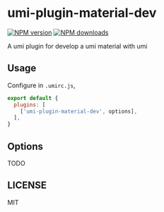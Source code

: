 # umi-plugin-material-dev

[![NPM version](https://img.shields.io/npm/v/umi-plugin-material-dev.svg?style=flat)](https://npmjs.org/package/umi-plugin-material-dev)
[![NPM downloads](http://img.shields.io/npm/dm/umi-plugin-material-dev.svg?style=flat)](https://npmjs.org/package/umi-plugin-material-dev)

A umi plugin for develop a umi material with umi

## Usage

Configure in `.umirc.js`,

```js
export default {
  plugins: [
    ['umi-plugin-material-dev', options],
  ],
}
```

## Options

TODO

## LICENSE

MIT
